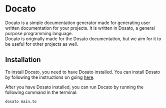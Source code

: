 # Docato

Docato is a simple documentation generator made for generating user written documentation for your projects. It is written in Dosato, a general purpose programming language.<br>
Docato is originally made for the Dosato documentation, but we aim for it to be useful for other projects as well.

## Installation

To install Docato, you need to have Dosato installed. You can install Dosato by following the instructions on going [here](https://github.com/Robotnik08/cdosato/releases/latest).<br>

After you have Dosato installed, you can run Docato by running the following command in the terminal:

```bash
dosato main.to
```